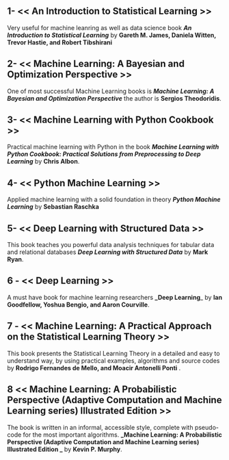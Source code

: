 ## 1- << An Introduction to Statistical Learning >>
Very useful for machine leanring as well as data science book **_An Introduction to Statistical Learning_** by **Gareth M. James, Daniela Witten, Trevor Hastie, and Robert Tibshirani**

## 2- << Machine Learning: A Bayesian and Optimization Perspective >>
One of most successful Machine Learning books is **_Machine Learning: A Bayesian and Optimization Perspective_** the author is **Sergios Theodoridis**.

## 3- << Machine Learning with Python Cookbook >>
Practical machine learning with Python in the book **_Machine Learning with Python Cookbook: Practical Solutions from Preprocessing to Deep Learning_** by **Chris Albon**.

## 4- << Python Machine Learning >>
Applied machine learning with a solid foundation in theory **_Python Machine Learning_** by **Sebastian Raschka**

## 5- << Deep Learning with Structured Data >>
This book teaches you powerful data analysis techniques for tabular data and relational databases **_Deep Learning with Structured Data_** by **Mark Ryan**.

## 6 - << Deep Learning >>
A must have book for machine learning researchers **_Deep Learning**_ by **Ian Goodfellow, Yoshua Bengio, and Aaron Courville**.

## 7 - << Machine Learning: A Practical Approach on the Statistical Learning Theory >>
This book presents the Statistical Learning Theory in a detailed and easy to understand way, by using practical examples, algorithms and source codes by **Rodrigo Fernandes de Mello, and Moacir Antonelli Ponti** .


## 8 << Machine Learning: A Probabilistic Perspective (Adaptive Computation and Machine Learning series) Illustrated Edition >>

The book is written in an informal, accessible style, complete with pseudo-code for the most important algorithms. **_Machine Learning: A Probabilistic Perspective (Adaptive Computation and Machine Learning series) Illustrated Edition
_** by **Kevin P. Murphy**.
